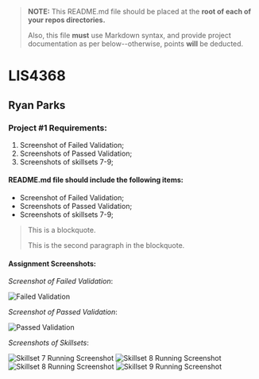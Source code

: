 > **NOTE:** This README.md file should be placed at the **root of each of your repos directories.**
>
>Also, this file **must** use Markdown syntax, and provide project documentation as per below--otherwise, points **will** be deducted.
>

# LIS4368

## Ryan Parks

### Project #1 Requirements:

1. Screenshot of Failed Validation;
2. Screenshots of Passed Validation;
3. Screenshots of skillsets 7-9;

#### README.md file should include the following items:

* Screenshot of Failed Validation;
* Screenshots of Passed Validation;
* Screenshots of skillsets 7-9;

> This is a blockquote.
> 
> This is the second paragraph in the blockquote.
>

#### Assignment Screenshots:

*Screenshot of Failed Validation*:

![Failed Validation](img/failedvalidation.png)

*Screenshot of Passed Validation*:

![Passed Validation](img/passedvalidation.png)

*Screenshots of Skillsets*:

![Skillset 7 Running Screenshot](img/ss7running.png)
![Skillset 8 Running Screenshot](img/ss8running.png)
![Skillset 8 Running Screenshot](img/ss8tworunning.png)
![Skillset 9 Running Screenshot](img/ss9running.png)
